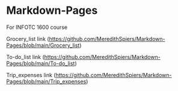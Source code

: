 # Markdown-Pages
For INFOTC 1600 course

Grocery_list link (https://github.com/MeredithSpiers/Markdown-Pages/blob/main/Grocery_list)

To-do_list link (https://github.com/MeredithSpiers/Markdown-Pages/blob/main/To-do_list)

Trip_expenses link (https://github.com/MeredithSpiers/Markdown-Pages/blob/main/Trip_expenses)
